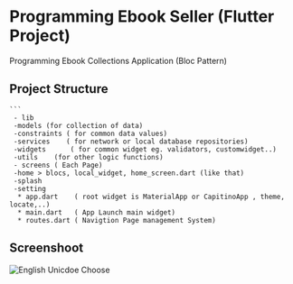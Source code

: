 # Programming Ebook Seller (Flutter Project)

Programming Ebook Collections Application (Bloc Pattern)


Project Structure
--------
    
    ```
     - lib
     -models (for collection of data)
     -constraints ( for common data values)
     -services    ( for network or local database repositories)
     -widgets      ( for common widget eg. validators, customwidget..)
     -utils    (for other logic functions)
     - screens ( Each Page)
     -home > blocs, local_widget, home_screen.dart (like that)
     -splash
     -setting
      * app.dart    ( root widget is MaterialApp or CapitinoApp , theme, locate,..)
      * main.dart   ( App Launch main widget)
      * routes.dart ( Navigtion Page management System)
   
  
Screenshoot
--------
  <img alt="English Unicdoe Choose" src="https://github.com/dev-mgkaung/Knowledge-NoteList/blob/gh-page/maxresdefault.jpg" />
